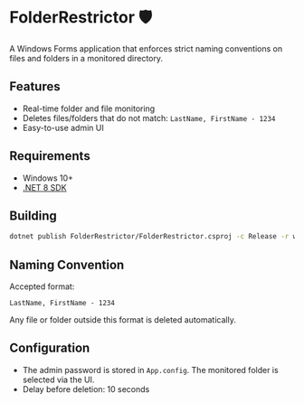 # FolderRestrictor 🛡️

A Windows Forms application that enforces strict naming conventions on files and folders in a monitored directory.

## Features
- Real-time folder and file monitoring
- Deletes files/folders that do not match: `LastName, FirstName - 1234`
- Easy-to-use admin UI

## Requirements
- Windows 10+
- [.NET 8 SDK](https://dotnet.microsoft.com/en-us/download/dotnet/8.0)

## Building
```bash
dotnet publish FolderRestrictor/FolderRestrictor.csproj -c Release -r win-x64 --self-contained true -p:PublishSingleFile=true -o publish/
```

## Naming Convention
Accepted format:
```
LastName, FirstName - 1234
```
Any file or folder outside this format is deleted automatically.

## Configuration
- The admin password is stored in `App.config`. The monitored folder is selected via the UI.
- Delay before deletion: 10 seconds